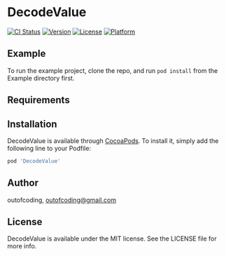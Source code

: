 # DecodeValue

[![CI Status](https://img.shields.io/travis/outofcoding/DecodeValue.svg?style=flat)](https://travis-ci.org/outofcoding/DecodeValue)
[![Version](https://img.shields.io/cocoapods/v/DecodeValue.svg?style=flat)](https://cocoapods.org/pods/DecodeValue)
[![License](https://img.shields.io/cocoapods/l/DecodeValue.svg?style=flat)](https://cocoapods.org/pods/DecodeValue)
[![Platform](https://img.shields.io/cocoapods/p/DecodeValue.svg?style=flat)](https://cocoapods.org/pods/DecodeValue)

## Example

To run the example project, clone the repo, and run `pod install` from the Example directory first.

## Requirements

## Installation

DecodeValue is available through [CocoaPods](https://cocoapods.org). To install
it, simply add the following line to your Podfile:

```ruby
pod 'DecodeValue'
```

## Author

outofcoding, outofcoding@gmail.com

## License

DecodeValue is available under the MIT license. See the LICENSE file for more info.
